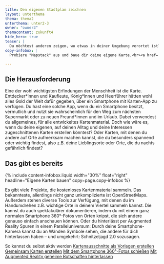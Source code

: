 ```yaml
---
title: Den eigenen Stadtplan zeichnen
layout: unterthema
thema: thema2
unterthema: unter2-3
owner: "owner3"
themacontent: zukunft4
hide_hero: true
teaser: |
  Du möchtest anderen zeigen, wo etwas in deiner Umgebung verortet ist? Dann zeichne eine Karte! Hier erfährst du, wie dabei Daten nutzen kannst.
copy-infobox: |
  Probiere "Mapstack" aus und baue dir deine eigene Karte.<br><a href='http://mapstack.stamen.com/' target='_blank'>Hier geht es zur Website</a>

---
```


## Die Herausforderung
Eine der wohl wichtigsten Erfindungen der Menschheit ist die Karte. Entdecker\*innen und Kaufleute, König\*innen und Heerführer hätten wohl alles Gold der Welt dafür gegeben, über ein Smartphone mit Karten-App zu verfügen. Du hast eine solche App, wenn du ein Smartphone besitzt, vermutlich und nutzt sie wahrscheinlich für den Weg zum nächsten Supermarkt oder zu neuen Freund\*innen und im Urlaub. Dabei verwendest du allgemeines, für alle entwickeltes Kartenmaterial. Doch wie wäre es, wenn du deine eigenen, auf deinen Alltag und deine Interessen zugeschnittenen Karten erstellen könntest? Oder Karten, mit denen du andere auf Orte aufmerksam machen kannst, die du besonders spannend oder wichtig findest, also z.B. deine Lieblingsorte oder Orte, die du nachts gefährlich findest?

## Das gibt es bereits
{% include content-infobox.liquid width="30%" float="right" headline="Eigene Karten bauen" copy=page.copy-infobox %}

Es gibt viele Projekte, die kostenloses Kartenmaterial sammeln. Das bekannteste, allerdings nicht ganz unkomplizierte ist OpenStreetMaps. Außerdem stehen diverse Tools zur Verfügung, mit denen du im Handumdrehen z.B. wichtige Orte in deinem Viertel sammeln kannst. Die kannst du auch spektakulärer dokumentieren, indem du mit einem ganz normalen Smartphone 360°-Fotos von Orten knipst, die sich andere genauso einfach anschauen können. Oder du hinterlässt per Augmented Reality Spuren in einem Paralleluniversum: Durch deine Smartphone-Kamera kannst du an Wänden Symbole sehen, die andere für dich hinterlassen haben – und umgekehrt: Schnitzeljagd 2.0 sozusagen.

<p class="link-list">
    <span class="link-list-headline">So kannst du selbst aktiv werden</span>
        <a class="external-link" href="http://mapstack.stamen.com/" target="_blank">Kartenausschnitte als Vorlagen erstellen</a>
        <a class="external-link" href="http://orangotango.info/projekte/kollektives-kartieren/" target="_blank">Gemeinsam Karten erstellen</a>
        <a class="external-link" href="https://www.youtube.com/watch?v=HFaLp8uxNHc" target="_blank">Mit dem Smartphone 360°-Fotos schießen</a>
        <a class="external-link" href="http://walla.me/" target="_blank">Mit Augmented Reality geheime Botschaften hinterlassen</a>
</p>